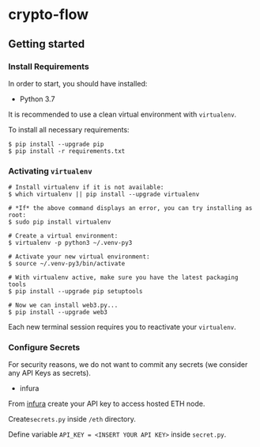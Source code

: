 # crypto-flow

## Getting started

### Install Requirements

In order to start, you should have installed:

- Python 3.7

It is recommended to use a clean virtual environment with `virtualenv`.

To install all necessary requirements:

```(sh)
$ pip install --upgrade pip
$ pip install -r requirements.txt
```

### Activating `virtualenv`
```(sh)
# Install virtualenv if it is not available:
$ which virtualenv || pip install --upgrade virtualenv

# *If* the above command displays an error, you can try installing as root:
$ sudo pip install virtualenv

# Create a virtual environment:
$ virtualenv -p python3 ~/.venv-py3

# Activate your new virtual environment:
$ source ~/.venv-py3/bin/activate

# With virtualenv active, make sure you have the latest packaging tools
$ pip install --upgrade pip setuptools

# Now we can install web3.py...
$ pip install --upgrade web3
```

Each new terminal session requires you to reactivate your `virtualenv`.

### Configure Secrets

For security reasons, we do not want to commit any secrets (we consider any API Keys as secrets).

- infura

From [infura](https://infura.io) create your API key to access hosted ETH node.

Create`secrets.py` inside `/eth` directory.

Define variable `API_KEY = <INSERT YOUR API KEY>` inside `secret.py`.